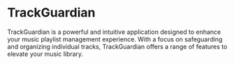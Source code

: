 # TrackGuardian
TrackGuardian is a powerful and intuitive application designed to enhance your music playlist management experience. With a focus on safeguarding and organizing individual tracks, TrackGuardian offers a range of features to elevate your music library.

